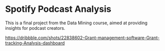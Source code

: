 # Spotify Podcast Analysis
This is a final project from the Data Mining course, aimed at providing insights for podcast creators. 


https://dribbble.com/shots/22838602-Grant-management-software-Grant-tracking-Analysis-dashboard
